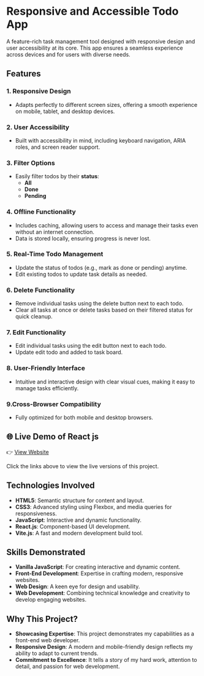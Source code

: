 # Responsive and Accessible Todo App  

A feature-rich task management tool designed with responsive design and user accessibility at its core. This app ensures a seamless experience across devices and for users with diverse needs.

## Features  

### 1. Responsive Design  
- Adapts perfectly to different screen sizes, offering a smooth experience on mobile, tablet, and desktop devices.  

### 2. User Accessibility  
- Built with accessibility in mind, including keyboard navigation, ARIA roles, and screen reader support.  

### 3. Filter Options  
- Easily filter todos by their **status**:
  - **All**
  - **Done**
  - **Pending**

### 4. Offline Functionality  
- Includes caching, allowing users to access and manage their tasks even without an internet connection.  
- Data is stored locally, ensuring progress is never lost.  

### 5. Real-Time Todo Management  
- Update the status of todos (e.g., mark as done or pending) anytime.  
- Edit existing todos to update task details as needed.  

### 6. Delete Functionality  
- Remove individual tasks using the delete button next to each todo.  
- Clear all tasks at once or delete tasks based on their filtered status for quick cleanup.  

### 7. Edit Functionality 
- Edit individual tasks using the edit button next to each todo.  
- Update edit todo and added to task board.  


### 8. User-Friendly Interface  
- Intuitive and interactive design with clear visual cues, making it easy to manage tasks efficiently. 

### 9.Cross-Browser Compatibility
- Fully optimized for both mobile and desktop browsers.



## 🌐 Live Demo of React js
👉 [View Website](https://gjyothiprakash-todo-app-reactjs.netlify.app)

Click the links above to view the live versions of this project.


## Technologies Involved
- **HTML5**: Semantic structure for content and layout.
- **CSS3**: Advanced styling using  Flexbox, and media queries for responsiveness.
- **JavaScript**: Interactive and dynamic functionality.
- **React.js**: Component-based UI development.
- **Vite.js**: A fast and modern development build tool.




## Skills Demonstrated
- **Vanilla JavaScript**: For creating interactive and dynamic content.
- **Front-End Development**: Expertise in crafting modern, responsive websites.
- **Web Design**: A keen eye for design and usability.
- **Web Development**: Combining technical knowledge and creativity to develop engaging websites.

## Why This Project?
- **Showcasing Expertise**: This project demonstrates my capabilities as a front-end web developer.
- **Responsive Design**: A modern and mobile-friendly design reflects my ability to adapt to current trends.
- **Commitment to Excellence**: It tells a story of my hard work, attention to detail, and passion for web development.

